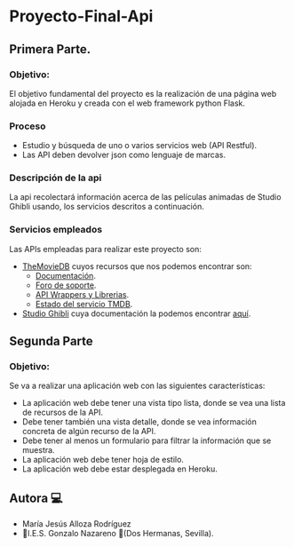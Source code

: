 # Proyecto-Final-Api

## Primera Parte.
### Objetivo:
El objetivo fundamental del proyecto es la realización de una página web alojada en Heroku y creada con el web framework python Flask.
### Proceso
* Estudio y búsqueda de uno o varios servicios web (API Restful). 
* Las API deben devolver json como lenguaje de marcas.
### Descripción de la api
La api recolectará información acerca de las películas animadas de Studio Ghibli usando, los servicios descritos a continuación.

### Servicios empleados
Las APIs empleadas para realizar este proyecto son:
* [TheMovieDB](https://www.themoviedb.org/) cuyos recursos que nos podemos encontrar son:
	* [Documentación](https://developers.themoviedb.org/3/getting-started/introduction).
	* [Foro de soporte](https://www.themoviedb.org/talk/category/5047958519c29526b50017d6).
	* [API Wrappers y Librerias](https://www.themoviedb.org/documentation/api/wrappers-libraries).
	* [Estado del servicio TMDB](https://status.themoviedb.org/).
* [Studio Ghibli](https://ghibliapi.herokuapp.com) cuya documentación la podemos encontrar [aquí](https://ghibliapi.herokuapp.com/#section/Studio-Ghibli-API).


## Segunda Parte
### Objetivo:
Se va a realizar una aplicación web con las siguientes características:
* La aplicación web debe tener una vista tipo lista, donde se vea una lista de recursos de la API.
* Debe tener también una vista detalle, donde se vea información concreta de algún recurso de la API.
* Debe tener al menos un formulario para filtrar la información que se muestra.
* La aplicación web debe tener hoja de estilo.
* La aplicación web debe estar desplegada en Heroku.

## Autora :computer:
* María Jesús Alloza Rodríguez
* :school:I.E.S. Gonzalo Nazareno :round_pushpin:(Dos Hermanas, Sevilla).
